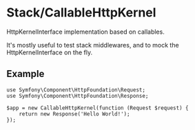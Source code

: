 # Stack/CallableHttpKernel

HttpKernelInterface implementation based on callables.

It's mostly useful to test stack middlewares, and to mock the
HttpKernelInterface on the fly.

## Example

    use Symfony\Component\HttpFoundation\Request;
    use Symfony\Component\HttpFoundation\Response;

    $app = new CallableHttpKernel(function (Request $request) {
        return new Response('Hello World!');
    });
